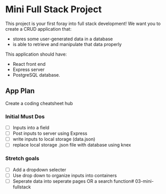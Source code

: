 # Mini Full Stack Project
This project is your first foray into full stack development!
We want you to create a CRUD application that:
- stores some user-generated data in a database
- is able to retrieve and manipulate that data properly


This application should have:
- React front end
- Express server
- PostgreSQL database.

## App Plan

Create a coding cheatsheet hub

### Initial Must Dos
- [ ] Inputs into a field
- [ ] Post inputs to server using Express
- [ ] write inputs to local storage (data.json)
- [ ] replace local storage .json file with database using knex

### Stretch goals
- [ ] Add a dropdown selecter
- [ ] Use drop down to organize inputs into containers
- [ ] Seperate data into seperate pages OR a search function# 03-mini-fullstack
